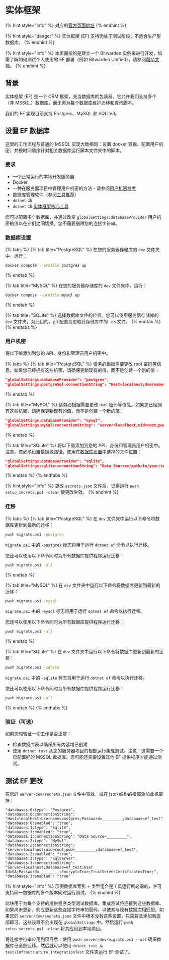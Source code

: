 # 实体框架

{% hint style="info" %}
对应的[官方页面地址](https://contributing.bitwarden.com/getting-started/server/ef/)
{% endhint %}

{% hint style="danger" %}
实体框架 (EF) 支持仍处于测试阶段，不适合生产型数据库。
{% endhint %}

{% hint style="info" %}
本页面指的是建立一个 Bitwarden 实例来进行开发，如需了解如何测试个人使用的 EF 部署（例如 Bitwarden Unified），请参阅[帮助文档](https://help.ppgg.in/self-hosting/install-and-deploy-guides/install-and-deploy-unified-beta)。
{% endhint %}

## 背景 <a href="#background" id="background"></a>

实体框架 (EF) 是一个 ORM 框架，充当数据库的包装器。它允许我们支持多个（非 MSSQL）数据库，而无需为每个数据库维护迁移和查询脚本。

我们的 EF 实现目前支持 Postgres、MySQL 和 SQLite3。

## 设置 EF 数据库 <a href="#setting-up-ef-databases" id="setting-up-ef-databases"></a>

这里的工作流程与普通的 MSSQL 实现大致相同：设置 docker 容器、配置用户机密，并按时间顺序针对相关数据库运行脚本文件夹中的脚本。

### 要求 <a href="#requirements" id="requirements"></a>

* 一个正常运行的本地开发服务器
* Docker
* 一种在服务器项目中管理用户机密的方法 - 请参阅[用户机密参考](../../../contributing/user-secrets.md)
* 数据库管理软件（参阅[工具推荐](../../tools.md)）
* `dotnet` cli
* `dotnet` cli [实体框架核心工具](https://learn.microsoft.com/zh-cn/ef/core/cli/dotnet)

您可以配置多个数据库，并通过改变 `globalSettings:databaseProvider` 用户机密的值以在它们之间切换。您不需要删除您的连接字符串。

### 数据库设置 <a href="#database-setup" id="database-setup"></a>

{% tabs %}
{% tab title="PostgreSQL" %}
在您的服务器存储库的 `dev` 文件夹中，运行：

```bash
docker compose --profile postgres up
```
{% endtab %}

{% tab title="MySQL" %}
在您的服务器存储库的 `dev` 文件夹中，运行：

```bash
docker compose --profile mysql up
```
{% endtab %}

{% tab title="SQLite" %}
选择数据库文件的位置。您可以使用服务器存储库的 `dev` 文件夹，为此目的，git 配置为忽略此存储库中的 `.db` 文件。
{% endtab %}
{% endtabs %}

### 用户机密 <a href="#user-secrets" id="user-secrets"></a>

将以下值添加到您的 API、身份和管理员用户机密中。

{% tabs %}
{% tab title="PostgreSQL" %}
请务必根据需要更改 root 密码等信息。如果您已经拥有这些机密，请确保更新现有的值，而不是创建一个新的值：

```json
"globalSettings:databaseProvider": "postgres",
"globalSettings:postgreSql:connectionString": "Host=localhost;Username=postgres;Password=example;Database=vault_dev;Include Error Detail=true",
```
{% endtab %}

{% tab title="MySQL" %}
请务必根据需要更改 root 密码等信息。如果您已经拥有这些机密，请确保更新现有的值，而不是创建一个新的值：

```json
"globalSettings:databaseProvider": "mysql",
"globalSettings:mySql:connectionString": "server=localhost;uid=root;pwd=example;database=vault_dev",
```
{% endtab %}

{% tab title="SQLite" %}
将以下值添加到您的 API、身份和管理员用户机密中。注意，您必须设置数据源路径。使用在[数据库设置](ef.md#database-setup)中选择的文件位置：

```json
"globalSettings:databaseProvider": "sqlite",
"globalSettings:sqlite:connectionString": "Data Source=/path/to/your/server/repo/dev/db/bitwarden.db",
```
{% endtab %}
{% endtabs %}

{% hint style="info" %}
更改 `secrets.json` 文件后，记得运行 `pwsh setup_secrets.ps1 -clear` 使更改生效。
{% endhint %}

### 迁移 <a href="#migrations" id="migrations"></a>

{% tabs %}
{% tab title="PostgreSQL" %}
在 `dev` 文件夹中运行以下命令将数据库更新到最新的迁移：

```bash
pwsh migrate.ps1 -postgres
```

`migrate.ps1` 中的 `-postgres` 标志将用于运行 `dotnet ef` 命令以执行迁移。

您还可以使用以下命令同时为所有数据库提供程序运行迁移：

```bash
pwsh migrate.ps1 -all
```
{% endtab %}

{% tab title="MySQL" %}
在 `dev` 文件夹中运行以下命令将数据库更新到最新的迁移：

```bash
pwsh migrate.ps1 -mysql
```

`migrate.ps1` 中的 `-mysql` 标志将用于运行 `dotnet ef` 命令以执行迁移。

您还可以使用以下命令同时为所有数据库提供程序运行迁移：

```bash
pwsh migrate.ps1 -all
```
{% endtab %}

{% tab title="SQLite" %}
在 `dev` 文件夹中运行以下命令将数据库更新到最新的迁移：

```bash
pwsh migrate.ps1 -sqlite
```

`migrate.ps1` 中的 `-sqlite` 标志将用于运行 `dotnet ef` 命令以执行迁移。

您还可以使用以下命令同时为所有数据库提供程序运行迁移：

```bash
pwsh migrate.ps1 -all
```
{% endtab %}
{% endtabs %}

### 验证（可选） <a href="#optional-verify" id="optional-verify"></a>

如果您想验证一切工作是否正常：

* 检查数据库表以确保所有内容均已创建
* 使用 `dotnet test` 从您的服务器项目的根部运行集成测试。注意：这需要一个已配置好的 MSSQL 数据库。您可能还需要设置其他 EF 提供程序才能通过测试。

## 测试 EF 更改 <a href="#testing-ef-changes" id="testing-ef-changes"></a>

在您的 `server/dev/secrets.json` 文件中查找，或在 json 结构的根部添加此机密块：

```
"databases:0:type": "Postgres",
"databases:0:connectionString": "Host=localhost;Username=postgres;Password=_________;Database=ef_test",
"databases:0:enabled": "true",
"databases:1:type": "Sqlite",
"databases:1:enabled": "true",
"databases:1:connectionString": "Data Source=_________",
"databases:2:type": "MySql",
"databases:2:connectionString": "server=localhost;uid=root;pwd=_________;database=ef_test",
"databases:2:enabled": "true",
"databases:3:type": "SqlServer",
"databases:3:connectionString": "Server=localhost;Database=ef_test;User Id=SA;Password=_________;Encrypt=True;TrustServerCertificate=True;",
"databases:3:enabled": "true"
```

{% hint style="info" %}
示例数据库索引 + 类型组合是工具运行所必需的，并可支持同一数据库的多个版本同时运行测试。
{% endhint %}

此块用于为每个支持的提供程序类型测试数据库。集成测试将连接到这些数据库。如果尚未更新，则应更新这些连接字符串的密码，以使其与现有数据库相匹配。如果您的 `server/dev/secrets.json` 文件中根本没有这些设置，只需将其添加到底部即可。这些设置不会出现在 `globalSettings` 中。然后运行 `pwsh setup_secrets.ps1 -clear` 将其应用到本地项目。

将连接字符串应用到项目后：使用 `pwsh server/dev/migrate.ps1 --all` 确保数据库已全部迁移。然后就可以使用 `dotnet test 从 test/Infrastructure.IntegrationTest` 文件夹运行 EF 测试了。
